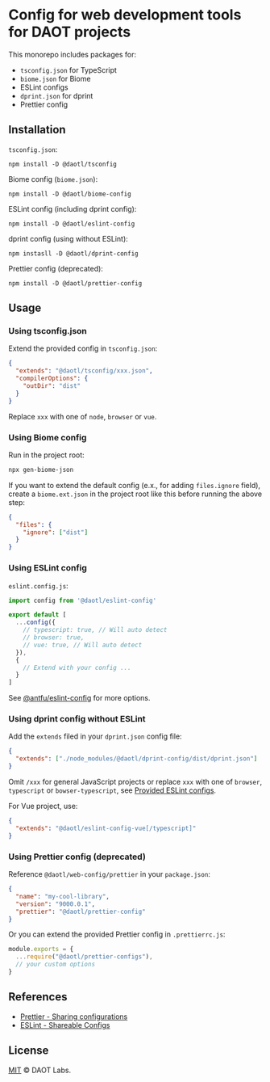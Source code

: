 # Config for web development tools for DAOT projects

This monorepo includes packages for:
- `tsconfig.json` for TypeScript
- `biome.json` for Biome
-  ESLint configs
- `dprint.json` for dprint
- Prettier config

## Installation

`tsconfig.json`:
```shell
npm install -D @daotl/tsconfig
```

Biome config (`biome.json`):
```
npm install -D @daotl/biome-config
```

ESLint config (including dprint config):
```shell
npm install -D @daotl/eslint-config
```

dprint config (using without ESLint):
```shell
npm instasll -D @daotl/dprint-config
```

Prettier config (deprecated):
```shell
npm install -D @daotl/prettier-config
```

## Usage

### Using tsconfig.json

Extend the provided config in `tsconfig.json`:

```json
{
  "extends": "@daotl/tsconfig/xxx.json",
  "compilerOptions": {
    "outDir": "dist"
  }
}
```

Replace `xxx` with one of `node`, `browser` or `vue`.

### Using Biome config

Run in the project root:

```sh
npx gen-biome-json
```

If you want to extend the default config (e.x., for adding `files.ignore` field), create a `biome.ext.json` in the project root like this before running the above step:

```json
{
  "files": {
    "ignore": ["dist"]
  }
}
```

### Using ESLint config

`eslint.config.js`:

```js
import config from '@daotl/eslint-config'

export default [
  ...config({
    // typescript: true, // Will auto detect
    // browser: true,
    // vue: true, // Will auto detect
  }),
  {
    // Extend with your config ...
  }
]
```

See [@antfu/eslint-config](https://github.com/antfu/eslint-config#customization) for more options.

### Using dprint config without ESLint

Add the `extends` filed in your `dprint.json` config file:

```json
{
  "extends": ["./node_modules/@daotl/dprint-config/dist/dprint.json"]
}
```

Omit `/xxx` for general JavaScript projects or replace `xxx` with one of `browser`, `typescript` or `bowser-typescript`, see [Provided ESLint configs](#provided-eslint-configs).

For Vue project, use:

```json
{
  "extends": "@daotl/eslint-config-vue[/typescript]"
}
```

### Using Prettier config (deprecated)

Reference `@daotl/web-config/prettier` in your `package.json`:

```json
{
  "name": "my-cool-library",
  "version": "9000.0.1",
  "prettier": "@daotl/prettier-config"
}
```

Or you can extend the provided Prettier config in `.prettierrc.js`:

```javascript
module.exports = {
  ...require("@daotl/prettier-configs"),
  // your custom options
}
```

## References

- [Prettier - Sharing configurations](https://prettier.io/docs/en/configuration.html#sharing-configurations)
- [ESLint - Shareable Configs](https://eslint.org/docs/developer-guide/shareable-configs)

## License

[MIT](LICENSE) © DAOT Labs.
